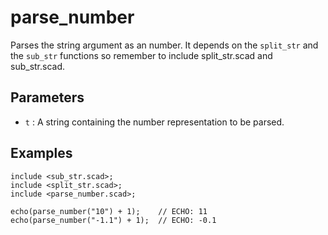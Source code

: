 # parse_number

Parses the string argument as an number. It depends on the `split_str` and the `sub_str` functions so remember to include split_str.scad and sub_str.scad.

## Parameters

- `t` : A string containing the number representation to be parsed.

## Examples

	include <sub_str.scad>;
	include <split_str.scad>;
    include <parse_number.scad>;
    
	echo(parse_number("10") + 1);    // ECHO: 11
	echo(parse_number("-1.1") + 1);  // ECHO: -0.1
